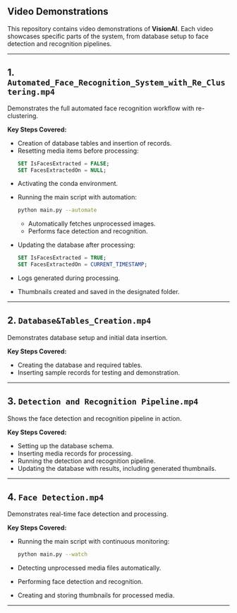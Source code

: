 ## Video Demonstrations

This repository contains video demonstrations of **VisionAI**. Each video showcases specific parts of the system, from database setup to face detection and recognition pipelines.

---

## 1. `Automated_Face_Recognition_System_with_Re_Clustering.mp4`

Demonstrates the full automated face recognition workflow with re-clustering.

**Key Steps Covered:**
- Creation of database tables and insertion of records.
- Resetting media items before processing:
  ```sql
  SET IsFacesExtracted = FALSE;
  SET FacesExtractedOn = NULL;
    ````

* Activating the conda environment.
* Running the main script with automation:

  ```bash
  python main.py --automate
  ```

  * Automatically fetches unprocessed images.
  * Performs face detection and recognition.
* Updating the database after processing:

  ```sql
  SET IsFacesExtracted = TRUE;
  SET FacesExtractedOn = CURRENT_TIMESTAMP;
  ```
* Logs generated during processing.
* Thumbnails created and saved in the designated folder.

---

## 2. `Database&Tables_Creation.mp4`

Demonstrates database setup and initial data insertion.

**Key Steps Covered:**

* Creating the database and required tables.
* Inserting sample records for testing and demonstration.

---

## 3. `Detection and Recognition Pipeline.mp4`

Shows the face detection and recognition pipeline in action.

**Key Steps Covered:**

* Setting up the database schema.
* Inserting media records for processing.
* Running the detection and recognition pipeline.
* Updating the database with results, including generated thumbnails.

---

## 4. `Face Detection.mp4`

Demonstrates real-time face detection and processing.

**Key Steps Covered:**

* Running the main script with continuous monitoring:

  ```bash
  python main.py --watch
  ```
* Detecting unprocessed media files automatically.
* Performing face detection and recognition.
* Creating and storing thumbnails for processed media.

---



